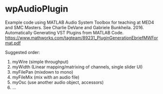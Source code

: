 # wpAudioPlugin
Example code using MATLAB Audio System Toolbox for teaching at MED4 and SMC Masters.
See Charlie DeVane and Gabriele Bunkheila. 2016. Automatically Generating VST Plugins from MATLAB Code. 
https://www.mathworks.com/tagteam/89231_PluginGenerationEbriefMWFormat.pdf

Suggested order:

1. myWire (simple throughput)
2. myWidth (Linear mapping/matrixing of channels, single slider UI)
3. myFilePan (mixdown to mono)
4. myFileMix (mix with an audio file)
5. myOsc (use another audio object, accessors)
6. ...
